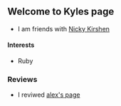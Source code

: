 ## Welcome to Kyles page

* I am friends with [Nicky Kirshen](/git-tutorial/kyle.html)

#### Interests

* Ruby


### Reviews

* I reviwed [alex's page](/sdfsdf.html)